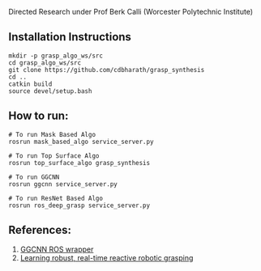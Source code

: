 Directed Research under Prof Berk Calli (Worcester Polytechnic Institute)

## Installation Instructions
```
mkdir -p grasp_algo_ws/src
cd grasp_algo_ws/src
git clone https://github.com/cdbharath/grasp_synthesis
cd ..
catkin build
source devel/setup.bash
```

## How to run:
```
# To run Mask Based Algo
rosrun mask_based_algo service_server.py

# To run Top Surface Algo
rosrun top_surface_algo grasp_synthesis

# To run GGCNN
rosrun ggcnn service_server.py

# To run ResNet Based Algo
rosrun ros_deep_grasp service_server.py

```


## References:
1. [GGCNN ROS wrapper](https://github.com/dougsm/mvp_grasp "GGCNN ROS wrapper")
2. [Learning robust, real-time reactive robotic grasping](https://journals.sagepub.com/doi/full/10.1177/0278364919859066 "Learning robust, real-time rective robotic grasping") 
